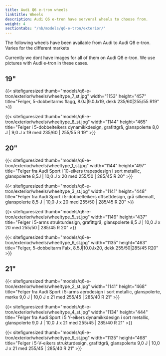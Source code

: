 ```yaml
---
title: Audi Q6 e-tron wheels
linktitle: Wheels
description: Audi Q6 e-tron have serveral wheels to choose from.
weight: 4
sectiontabs: "/nb/models/q6-e-tron/exterior/"
---
```

<!-- markdownlint-disable MD033 -->

The following wheels have been available from Audi to Audi Q8 e-tron. Varies for the different markets

Currently we dont have images for all of them on Audi Q8 e-tron. We use pictures with Audi e-tron in these cases.

## 19"

{{< sitefiguresized thumb="models/q6-e-tron/exterior/wheels/wheeltype_7_st.jpg" width="1153" height="457" title="Felger, 5-dobbeltarms flagg, 8.0J|9.0Jx19, dekk 235/60|255/55 R19" >}}

{{< sitefiguresized thumb="models/q6-e-tron/exterior/wheels/wheeltype_8_st.jpg" width="1144" height="465" title="Felger i 5-dobbelteikers dynamikkdesign, grafittgrå, glanspolerte 8,0 J | 9,0 J x 19 med 235/60 | 255/55 R 19" >}}

## 20"

{{< sitefiguresized thumb="models/q6-e-tron/exterior/wheels/wheeltype_1_st.jpg" width="1144" height="497" title="Felger fra Audi Sport i 10-eikers trapesdesign i sort metallic, glanspolerte 8,5J | 10,0 J x 20 med 255/50 | 285/45 R 20" >}}

{{< sitefiguresized thumb="models/q6-e-tron/exterior/wheels/wheeltype_3_st.jpg" width="1141" height="448" title="Felger fra Audi Sport i 5-dobbelteikers offsettdesign, grå silkematt, glanspolerte 8,5 J | 10,0 J x 20 med 255/50 | 285/45 R 20" >}}

{{< sitefiguresized thumb="models/q6-e-tron/exterior/wheels/wheeltype_5_st.jpg" width="1149" height="437" title="Felger i 5-arms strukturdesign, grafittgrå, glanspolerte 8,5 J | 10,0 J x 20 med 255/50 | 285/45 R 20" >}}

{{< sitefiguresized thumb="models/q6-e-tron/exterior/wheels/wheeltype_6_st.jpg" width="1135" height="463" title="Felger, 5-dobbeltarm Falx, 8.5J|10.0Jx20, dekk 255/50|285/45 R20" >}}

## 21"

{{< sitefiguresized thumb="models/q6-e-tron/exterior/wheels/wheeltype_2_st.jpg" width="1141" height="468" title="Felger fra Audi Sport i 5-arms aerodesign i sort metallic, glanspolerte, mørke 9,0 J | 10,0 J x 21 med 255/45 | 285/40 R 21" >}}

{{< sitefiguresized thumb="models/q6-e-tron/exterior/wheels/wheeltype_4_st.jpg" width="1134" height="444" title="Felger fra Audi Sport i 5 Y-eikers dynamikkdesign i sort metallic, glanspolerte 9,0 J | 10,0 J x 21 med 255/45 | 285/40 R 21" >}}

{{< sitefiguresized thumb="models/q6-e-tron/exterior/wheels/wheeltype_9_st.jpg" width="1135" height="468" title="Felger i 5-V-eikers strukturdesign, grafittgrå, glanspolerte 9,0 J | 10,0 J x 21 med 255/45 | 285/40 R 21" >}}